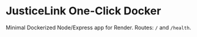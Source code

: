 # JusticeLink One-Click Docker
Minimal Dockerized Node/Express app for Render. Routes: `/` and `/health`.
